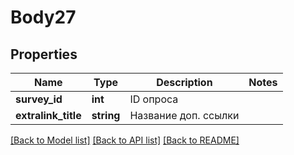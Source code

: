 # Body27

## Properties
Name | Type | Description | Notes
------------ | ------------- | ------------- | -------------
**survey_id** | **int** | ID опроса | 
**extralink_title** | **string** | Название доп. ссылки | 

[[Back to Model list]](../README.md#documentation-for-models) [[Back to API list]](../README.md#documentation-for-api-endpoints) [[Back to README]](../README.md)


